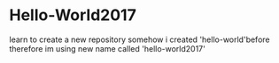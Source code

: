 # Hello-World2017
learn to create a new repository
somehow i created 'hello-world'before therefore im using new name called 'hello-world2017'
